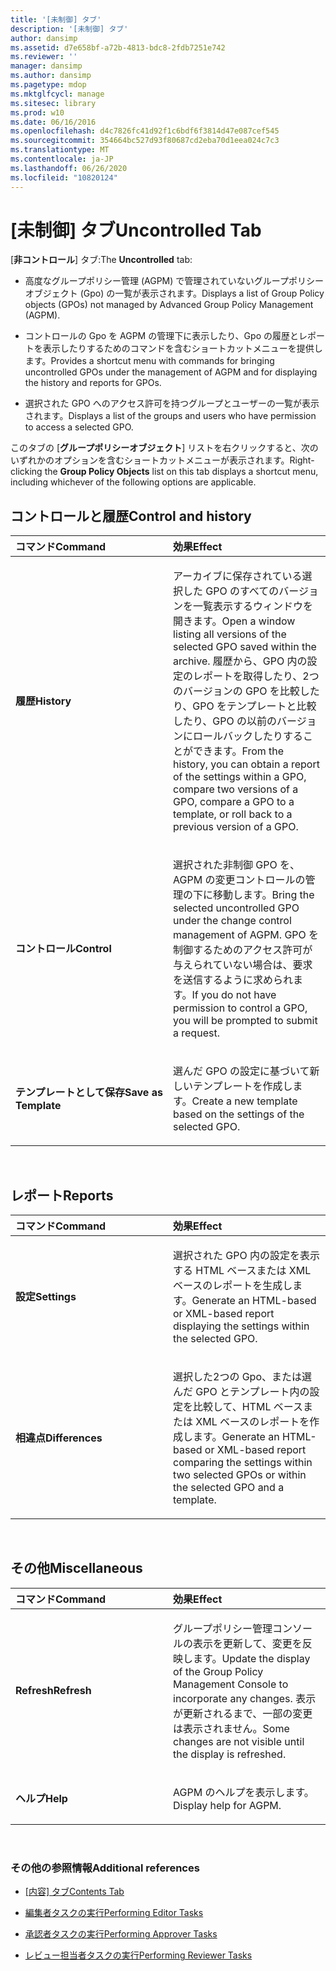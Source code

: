 ```yaml
---
title: '[未制御] タブ'
description: '[未制御] タブ'
author: dansimp
ms.assetid: d7e658bf-a72b-4813-bdc8-2fdb7251e742
ms.reviewer: ''
manager: dansimp
ms.author: dansimp
ms.pagetype: mdop
ms.mktglfcycl: manage
ms.sitesec: library
ms.prod: w10
ms.date: 06/16/2016
ms.openlocfilehash: d4c7826fc41d92f1c6bdf6f3814d47e087cef545
ms.sourcegitcommit: 354664bc527d93f80687cd2eba70d1eea024c7c3
ms.translationtype: MT
ms.contentlocale: ja-JP
ms.lasthandoff: 06/26/2020
ms.locfileid: "10820124"
---
```

# <span data-ttu-id="066eb-103">[未制御] タブ</span><span class="sxs-lookup"><span data-stu-id="066eb-103">Uncontrolled Tab</span></span>


<span data-ttu-id="066eb-104">[**非コントロール**] タブ:</span><span class="sxs-lookup"><span data-stu-id="066eb-104">The **Uncontrolled** tab:</span></span>

-   <span data-ttu-id="066eb-105">高度なグループポリシー管理 (AGPM) で管理されていないグループポリシーオブジェクト (Gpo) の一覧が表示されます。</span><span class="sxs-lookup"><span data-stu-id="066eb-105">Displays a list of Group Policy objects (GPOs) not managed by Advanced Group Policy Management (AGPM).</span></span>

-   <span data-ttu-id="066eb-106">コントロールの Gpo を AGPM の管理下に表示したり、Gpo の履歴とレポートを表示したりするためのコマンドを含むショートカットメニューを提供します。</span><span class="sxs-lookup"><span data-stu-id="066eb-106">Provides a shortcut menu with commands for bringing uncontrolled GPOs under the management of AGPM and for displaying the history and reports for GPOs.</span></span>

-   <span data-ttu-id="066eb-107">選択された GPO へのアクセス許可を持つグループとユーザーの一覧が表示されます。</span><span class="sxs-lookup"><span data-stu-id="066eb-107">Displays a list of the groups and users who have permission to access a selected GPO.</span></span>

<span data-ttu-id="066eb-108">このタブの [**グループポリシーオブジェクト**] リストを右クリックすると、次のいずれかのオプションを含むショートカットメニューが表示されます。</span><span class="sxs-lookup"><span data-stu-id="066eb-108">Right-clicking the **Group Policy Objects** list on this tab displays a shortcut menu, including whichever of the following options are applicable.</span></span>

## <span data-ttu-id="066eb-109">コントロールと履歴</span><span class="sxs-lookup"><span data-stu-id="066eb-109">Control and history</span></span>


<table>
<colgroup>
<col width="50%" />
<col width="50%" />
</colgroup>
<thead>
<tr class="header">
<th align="left"><span data-ttu-id="066eb-110">コマンド</span><span class="sxs-lookup"><span data-stu-id="066eb-110">Command</span></span></th>
<th align="left"><span data-ttu-id="066eb-111">効果</span><span class="sxs-lookup"><span data-stu-id="066eb-111">Effect</span></span></th>
</tr>
</thead>
<tbody>
<tr class="odd">
<td align="left"><p><strong><span data-ttu-id="066eb-112">履歴</span><span class="sxs-lookup"><span data-stu-id="066eb-112">History</span></span></strong></p></td>
<td align="left"><p><span data-ttu-id="066eb-113">アーカイブに保存されている選択した GPO のすべてのバージョンを一覧表示するウィンドウを開きます。</span><span class="sxs-lookup"><span data-stu-id="066eb-113">Open a window listing all versions of the selected GPO saved within the archive.</span></span> <span data-ttu-id="066eb-114">履歴から、GPO 内の設定のレポートを取得したり、2つのバージョンの GPO を比較したり、GPO をテンプレートと比較したり、GPO の以前のバージョンにロールバックしたりすることができます。</span><span class="sxs-lookup"><span data-stu-id="066eb-114">From the history, you can obtain a report of the settings within a GPO, compare two versions of a GPO, compare a GPO to a template, or roll back to a previous version of a GPO.</span></span></p></td>
</tr>
<tr class="even">
<td align="left"><p><strong><span data-ttu-id="066eb-115">コントロール</span><span class="sxs-lookup"><span data-stu-id="066eb-115">Control</span></span></strong></p></td>
<td align="left"><p><span data-ttu-id="066eb-116">選択された非制御 GPO を、AGPM の変更コントロールの管理の下に移動します。</span><span class="sxs-lookup"><span data-stu-id="066eb-116">Bring the selected uncontrolled GPO under the change control management of AGPM.</span></span> <span data-ttu-id="066eb-117">GPO を制御するためのアクセス許可が与えられていない場合は、要求を送信するように求められます。</span><span class="sxs-lookup"><span data-stu-id="066eb-117">If you do not have permission to control a GPO, you will be prompted to submit a request.</span></span></p></td>
</tr>
<tr class="odd">
<td align="left"><p><strong><span data-ttu-id="066eb-118">テンプレートとして保存</span><span class="sxs-lookup"><span data-stu-id="066eb-118">Save as Template</span></span></strong></p></td>
<td align="left"><p><span data-ttu-id="066eb-119">選んだ GPO の設定に基づいて新しいテンプレートを作成します。</span><span class="sxs-lookup"><span data-stu-id="066eb-119">Create a new template based on the settings of the selected GPO.</span></span></p></td>
</tr>
</tbody>
</table>

 

## <span data-ttu-id="066eb-120">レポート</span><span class="sxs-lookup"><span data-stu-id="066eb-120">Reports</span></span>


<table>
<colgroup>
<col width="50%" />
<col width="50%" />
</colgroup>
<thead>
<tr class="header">
<th align="left"><span data-ttu-id="066eb-121">コマンド</span><span class="sxs-lookup"><span data-stu-id="066eb-121">Command</span></span></th>
<th align="left"><span data-ttu-id="066eb-122">効果</span><span class="sxs-lookup"><span data-stu-id="066eb-122">Effect</span></span></th>
</tr>
</thead>
<tbody>
<tr class="odd">
<td align="left"><p><strong><span data-ttu-id="066eb-123">設定</span><span class="sxs-lookup"><span data-stu-id="066eb-123">Settings</span></span></strong></p></td>
<td align="left"><p><span data-ttu-id="066eb-124">選択された GPO 内の設定を表示する HTML ベースまたは XML ベースのレポートを生成します。</span><span class="sxs-lookup"><span data-stu-id="066eb-124">Generate an HTML-based or XML-based report displaying the settings within the selected GPO.</span></span></p></td>
</tr>
<tr class="even">
<td align="left"><p><strong><span data-ttu-id="066eb-125">相違点</span><span class="sxs-lookup"><span data-stu-id="066eb-125">Differences</span></span></strong></p></td>
<td align="left"><p><span data-ttu-id="066eb-126">選択した2つの Gpo、または選んだ GPO とテンプレート内の設定を比較して、HTML ベースまたは XML ベースのレポートを作成します。</span><span class="sxs-lookup"><span data-stu-id="066eb-126">Generate an HTML-based or XML-based report comparing the settings within two selected GPOs or within the selected GPO and a template.</span></span></p></td>
</tr>
</tbody>
</table>

 

## <span data-ttu-id="066eb-127">その他</span><span class="sxs-lookup"><span data-stu-id="066eb-127">Miscellaneous</span></span>


<table>
<colgroup>
<col width="50%" />
<col width="50%" />
</colgroup>
<thead>
<tr class="header">
<th align="left"><span data-ttu-id="066eb-128">コマンド</span><span class="sxs-lookup"><span data-stu-id="066eb-128">Command</span></span></th>
<th align="left"><span data-ttu-id="066eb-129">効果</span><span class="sxs-lookup"><span data-stu-id="066eb-129">Effect</span></span></th>
</tr>
</thead>
<tbody>
<tr class="odd">
<td align="left"><p><strong><span data-ttu-id="066eb-130">Refresh</span><span class="sxs-lookup"><span data-stu-id="066eb-130">Refresh</span></span></strong></p></td>
<td align="left"><p><span data-ttu-id="066eb-131">グループポリシー管理コンソールの表示を更新して、変更を反映します。</span><span class="sxs-lookup"><span data-stu-id="066eb-131">Update the display of the Group Policy Management Console to incorporate any changes.</span></span> <span data-ttu-id="066eb-132">表示が更新されるまで、一部の変更は表示されません。</span><span class="sxs-lookup"><span data-stu-id="066eb-132">Some changes are not visible until the display is refreshed.</span></span></p></td>
</tr>
<tr class="even">
<td align="left"><p><strong><span data-ttu-id="066eb-133">ヘルプ</span><span class="sxs-lookup"><span data-stu-id="066eb-133">Help</span></span></strong></p></td>
<td align="left"><p><span data-ttu-id="066eb-134">AGPM のヘルプを表示します。</span><span class="sxs-lookup"><span data-stu-id="066eb-134">Display help for AGPM.</span></span></p></td>
</tr>
</tbody>
</table>

 

### <span data-ttu-id="066eb-135">その他の参照情報</span><span class="sxs-lookup"><span data-stu-id="066eb-135">Additional references</span></span>

-   [<span data-ttu-id="066eb-136">[内容] タブ</span><span class="sxs-lookup"><span data-stu-id="066eb-136">Contents Tab</span></span>](contents-tab.md)

-   [<span data-ttu-id="066eb-137">編集者タスクの実行</span><span class="sxs-lookup"><span data-stu-id="066eb-137">Performing Editor Tasks</span></span>](performing-editor-tasks.md)

-   [<span data-ttu-id="066eb-138">承認者タスクの実行</span><span class="sxs-lookup"><span data-stu-id="066eb-138">Performing Approver Tasks</span></span>](performing-approver-tasks.md)

-   [<span data-ttu-id="066eb-139">レビュー担当者タスクの実行</span><span class="sxs-lookup"><span data-stu-id="066eb-139">Performing Reviewer Tasks</span></span>](performing-reviewer-tasks.md)

 

 





